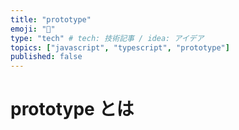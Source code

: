 ```yaml
---
title: "prototype"
emoji: "🦍"
type: "tech" # tech: 技術記事 / idea: アイデア
topics: ["javascript", "typescript", "prototype"]
published: false
---
```


# prototype とは
